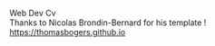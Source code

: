 Web Dev Cv <br>
Thanks to Nicolas Brondin-Bernard for his template !<br>
https://thomasbogers.github.io
